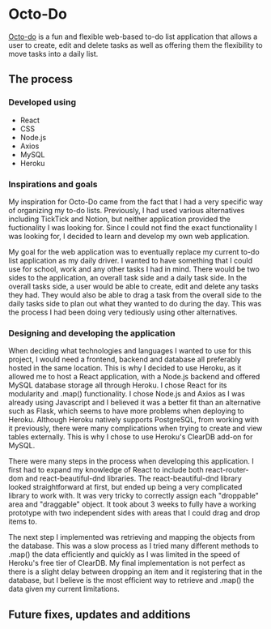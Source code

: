 # Octo-Do

[Octo-do](https://octo-do.herokuapp.com/) is a fun and flexible web-based to-do list application that allows a user to create, edit and delete tasks as well as offering them the flexibility to move tasks into a daily list. 

## The process
### Developed using
- React
- CSS
- Node.js
- Axios
- MySQL
- Heroku

### Inspirations and goals
My inspiration for Octo-Do came from the fact that I had a very specific way of organizing my to-do lists. Previously, I had used various alternatives including TickTick and Notion, but neither application provided the fuctionality I was looking for. Since I could not find the exact functionality I was looking for, I decided to learn and develop my own web application. 

My goal for the web application was to eventually replace my current to-do list application as my daily driver. I wanted to have something that I could use for school, work and any other tasks I had in mind. There would be two sides to the application, an overall task side and a daily task side. In the overall tasks side, a user would be able to create, edit and delete any tasks they had. They would also be able to drag a task from the overall side to the daily tasks side to plan out what they wanted to do during the day. This was the process I had been doing very tediously using other alternatives.

### Designing and developing the application
When deciding what technologies and languages I wanted to use for this project, I would need a frontend, backend and database all preferably hosted in the same location. This is why I decided to use Heroku, as it allowed me to host a React application, with a Node.js backend and offered MySQL database storage all through Heroku. I chose React for its modularity and .map() functionality. I chose Node.js and Axios as I was already using Javascript and I believed it was a better fit than an alternative such as Flask, which seems to have more problems when deploying to Heroku. Although Heroku natively supports PostgreSQL, from working with it previously, there were many complications when trying to create and view tables externally. This is why I chose to use Heroku's ClearDB add-on for MySQL. 

There were many steps in the process when developing this application. I first had to expand my knowledge of React to include both react-router-dom and react-beautiful-dnd libraries. The react-beautiful-dnd library looked straightforward at first, but ended up being a very complicated library to work with. It was very tricky to correctly assign each "droppable" area and "draggable" object. It took about 3 weeks to fully have a working prototype with two independent sides with areas that I could drag and drop items to. 

The next step I implemented was retrieving and mapping the objects from the database. This was a slow process as I tried many different methods to .map() the data efficiently and quickly as I was limited in the speed of Heroku's free tier of ClearDB. My final implementation is not perfect as there is a slight delay between dropping an item and it registering that in the database, but I believe is the most efficient way to retrieve and .map() the data given my current limitations. 

## Future fixes, updates and additions
